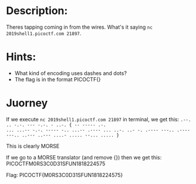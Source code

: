 # Description:
Theres tapping coming in from the wires. What's it saying <code>nc 2019shell1.picoctf.com 21897</code>.

# Hints:
- What kind of encoding uses dashes and dots?
- The flag is in the format PICOCTF{}

# Juorney

If we execute <code>nc 2019shell1.picoctf.com 21897</code> in terminal, we get this:
<code>.--. .. -.-. --- -.-. - ..-. { -- ----- .-. ... ...-- -.-. ----- -.. ...-- .---- ... ..-. ..- -. .---- ---.. .---- ---.. ..--- ..--- ....- ..... --... ..... }</code>

This is clearly MORSE

If we go to a MORSE translator (and remove {}) then we get this:
PICOCTFM0RS3C0D31SFUN1818224575

Flag: PICOCTF{M0RS3C0D31SFUN1818224575}
